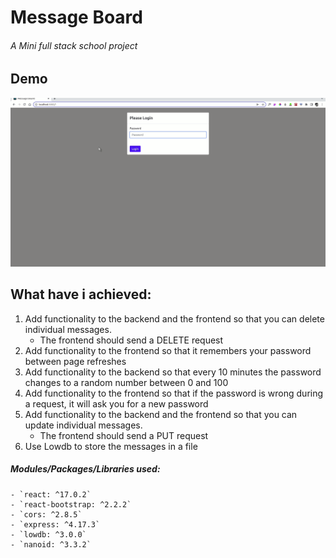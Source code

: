 # Message Board
###### A Mini full stack school project

## Demo
  ![Exercise Demo](./Messageboard.gif "Title Text - Message Board")


## What have i achieved:
1. Add functionality to the backend and the frontend so that you can delete individual messages.
   - The frontend should send a DELETE request
2. Add functionality to the frontend so that it remembers your password between page refreshes
3. Add functionality to the backend so that every 10 minutes the password changes to a random number between 0 and 100
4. Add functionality to the frontend so that if the password is wrong during a request, it will ask you for a new password
5. Add functionality to the backend and the frontend so that you can update individual messages.
     - The frontend should send a PUT request
6. Use Lowdb to store the messages in a file


##### Modules/Packages/Libraries used:
    - `react: ^17.0.2`
    - `react-bootstrap: ^2.2.2`
    - `cors: ^2.8.5`
    - `express: ^4.17.3`
    - `lowdb: ^3.0.0`
    - `nanoid: ^3.3.2`
